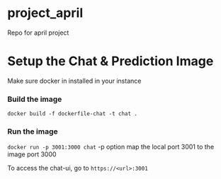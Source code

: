 # project_april
Repo for april project

# Setup the Chat & Prediction Image
Make sure docker in installed in your instance

### Build the image
`docker build -f dockerfile-chat -t chat .`

### Run the image
`docker run -p 3001:3000 chat`
-p option map the local port 3001 to the image port 3000

To access the chat-ui, go to `https://<url>:3001`
